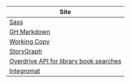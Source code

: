 | Site |
|---|
|[Sass](https://www.scalablecss.com/sass-in-2020)|
|[GH Markdown](https://guides.github.com/features/mastering-markdown/) |
| [Working Copy](https://workingcopyapp.com/) |
| [StoryGraph](https://app.thestorygraph.com/) |
| [Overdrive API for library book searches](https://developer.overdrive.com/apis/search) |
|  [Integromat](https://www.integromat.com/en) |